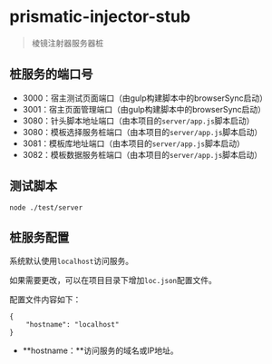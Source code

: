 # prismatic-injector-stub #

> 棱镜注射器服务器桩

## 桩服务的端口号 ##

- 3000：宿主测试页面端口（由gulp构建脚本中的browserSync启动）
- 3001：宿主页面管理端口（由gulp构建脚本中的browserSync启动）
- 3080：针头脚本地址端口（由本项目的`server/app.js`脚本启动）
- 3080：模板选择服务桩端口（由本项目的`server/app.js`脚本启动）
- 3081：模板库地址端口（由本项目的`server/app.js`脚本启动）
- 3082：模板数据服务桩端口（由本项目的`server/app.js`脚本启动）

## 测试脚本 ##

	node ./test/server

## 桩服务配置 ##

系统默认使用`localhost`访问服务。

如果需要更改，可以在项目目录下增加`loc.json`配置文件。

配置文件内容如下：

    {
        "hostname": "localhost"
    }

- **hostname：**访问服务的域名或IP地址。
